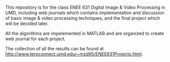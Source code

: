 This repository is for the class ENEE 631 Digital Image & Video Processing in UMD, including web journals which contains implementation and discussion of basic image & video processing techniques, and the final project which will be decided later.

All the algorithms are impelemented in MATLAB and are organized to create web journal for each project.

The collection of all the results can be found at http://www.terpconnect.umd.edu/~mzd95/ENEE631Projects.html. 
